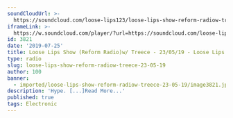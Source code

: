 ```yaml
---
soundCloudUrl: >-
  https://soundcloud.com/loose-lips123/loose-lips-show-reform-radiow-treece-230519
iframeLink: >-
  https://w.soundcloud.com/player/?url=https://soundcloud.com/loose-lips123/loose-lips-show-reform-radiow-treece-230519&color=00aabb&auto_play=false&hide_related=false&show_comments=true&show_user=true&show_reposts=false
id: 3821
date: '2019-07-25'
title: Loose Lips Show (Reform Radio)w/ Treece - 23/05/19 - Loose Lips
type: radio
slug: loose-lips-show-reform-radiow-treece-23-05-19
author: 100
banner:
  - imported/loose-lips-show-reform-radiow-treece-23-05-19/image3821.jpeg
description: 'Hype. [...]Read More...'
published: true
tags: Electronic
---
```

